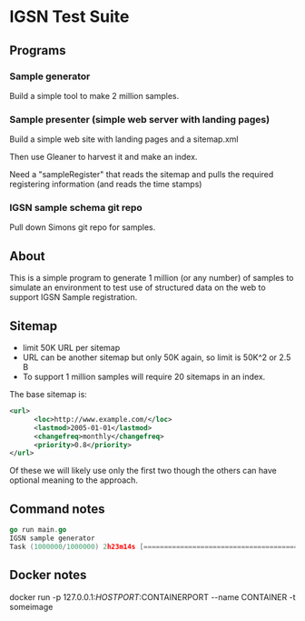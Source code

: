 # IGSN Test Suite

## Programs

### Sample generator

Build a simple tool to make 2 million samples. 

### Sample presenter (simple web server with landing pages)

Build a simple web site with landing pages and a sitemap.xml

Then use Gleaner to harvest it and make an index.  

Need a "sampleRegister" that reads the sitemap and pulls the 
required registering information (and reads the time stamps)

### IGSN sample schema git repo

Pull down Simons git repo for samples. 

## About

This is a simple program to generate 1 million (or any number) of samples
to simulate an environment to test use of structured data on the web to support
IGSN Sample registration.  

## Sitemap

* limit 50K URL per sitemap
* URL can be another sitemap but only 50K again, so limit is 50K^2 or 2.5 B  
* To support 1 million samples will require 20 sitemaps in an index.  

The base sitemap is:

``` xml
<url>
      <loc>http://www.example.com/</loc>
      <lastmod>2005-01-01</lastmod>
      <changefreq>monthly</changefreq>
      <priority>0.8</priority>
</url>
```

Of these we will likely use only the first two though the others can have optional meaning to the 
approach.  

## Command notes

``` Go
go run main.go
IGSN sample generator
Task (1000000/1000000) 2h23m14s [====================================================================] 100%
```

## Docker notes

docker run -p 127.0.0.1:$HOSTPORT:$CONTAINERPORT --name CONTAINER -t someimage

